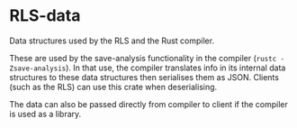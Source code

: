 # RLS-data

Data structures used by the RLS and the Rust compiler.

These are used by the save-analysis functionality in the compiler
(`rustc -Zsave-analysis`). In that use, the compiler translates info in its
internal data structures to these data structures then serialises them as JSON.
Clients (such as the RLS) can use this crate when deserialising.

The data can also be passed directly from compiler to client if the compiler is
used as a library.
